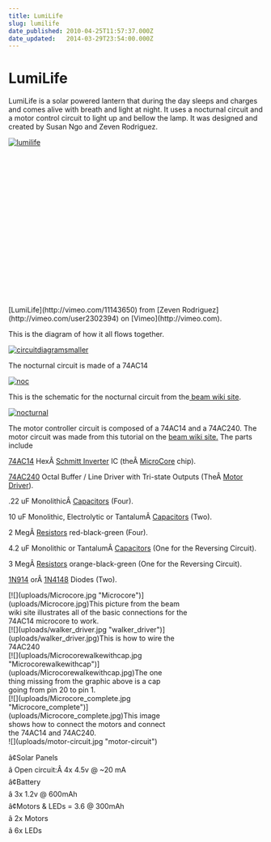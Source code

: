 ```yaml
---
title: LumiLife
slug: lumilife
date_published: 2010-04-25T11:57:37.000Z
date_updated:   2014-03-29T23:54:00.000Z
---
```



# LumiLife


LumiLife is a solar powered lantern that during the day sleeps and charges and comes alive with breath and light at night. It uses a nocturnal circuit and a motor control circuit to light up and bellow the lamp. It was designed and created by Susan Ngo and Zeven Rodriguez.

[![](uploads/lumilife.jpg "lumilife")](uploads/lumilife.jpg)

<div style="text-align: center;"><object classid="clsid:d27cdb6e-ae6d-11cf-96b8-444553540000" codebase="http://download.macromedia.com/pub/shockwave/cabs/flash/swflash.cab#version=6,0,40,0" height="300" width="400"><param name="allowfullscreen" value="true"></param><param name="allowscriptaccess" value="always"></param><param name="src" value="http://vimeo.com/moogaloop.swf?clip_id=11143650&server=vimeo.com&show_title=1&show_byline=1&show_portrait=0&color=&fullscreen=1"></param><embed allowfullscreen="true" allowscriptaccess="always" height="300" src="http://vimeo.com/moogaloop.swf?clip_id=11143650&server=vimeo.com&show_title=1&show_byline=1&show_portrait=0&color=&fullscreen=1" type="application/x-shockwave-flash" width="400"></embed></object></div>[LumiLife](http://vimeo.com/11143650) from [Zeven Rodriguez](http://vimeo.com/user2302394) on [Vimeo](http://vimeo.com).

This is the diagram of how it all flows together.

[![](uploads/circuitdiagramsmaller.jpg "circuitdiagramsmaller")](uploads/circuitdiagramsmaller.jpg)

The nocturnal circuit is made of a 74AC14

[![](uploads/noc.jpg "noc")](uploads/noc.jpg)

This is the schematic for the nocturnal circuit from the[ beam wiki site](http://www.beam-wiki.org/wiki/SIMD1).

[![](uploads/nocturnal.gif "nocturnal")](uploads/nocturnal.gif)

The motor controller circuit is composed of a 74AC14 and a 74AC240. The motor circuit was made from this tutorial on the [beam wiki site.](http://www.beam-wiki.org/wiki/Freeform_Microcore_Walker_Tutorial) The parts include

[74AC14](http://www.beam-wiki.org/wiki/74AC14 "74AC14") HexÂ [Schmitt Inverter](http://www.beam-wiki.org/wiki/Schmitt_Inverter "Schmitt Inverter") IC (theÂ [MicroCore](http://www.beam-wiki.org/wiki/MicroCore "MicroCore") chip).

[74AC240](http://www.beam-wiki.org/wiki/74AC240 "74AC240") Octal Buffer / Line Driver with Tri-state Outputs (TheÂ [Motor Driver](http://www.beam-wiki.org/wiki/Motor_Driver "Motor Driver")).

.22 uF MonolithicÂ [Capacitors](http://www.beam-wiki.org/wiki/Capacitors "Capacitors") (Four).

10 uF Monolithic, Electrolytic or TantalumÂ [Capacitors](http://www.beam-wiki.org/wiki/Capacitors "Capacitors") (Two).

2 MegÂ [Resistors](http://www.beam-wiki.org/wiki/Resistors "Resistors") red-black-green (Four).

4.2 uF Monolithic or TantalumÂ [Capacitors](http://www.beam-wiki.org/wiki/Capacitors "Capacitors") (One for the Reversing Circuit).

3 MegÂ [Resistors](http://www.beam-wiki.org/wiki/Resistors "Resistors") orange-black-green (One for the Reversing Circuit).

[1N914](http://www.beam-wiki.org/wiki/1N914 "1N914") orÂ [1N4148](http://www.beam-wiki.org/wiki/1N4148 "1N4148") Diodes (Two).

<div class="wp-caption aligncenter" id="attachment_344" style="width: 366px">[![](uploads/Microcore.jpg "Microcore")](uploads/Microcore.jpg)This picture from the beam wiki site illustrates all of the basic connections for the 74AC14 microcore to work.

</div><div class="wp-caption aligncenter" id="attachment_345" style="width: 373px">[![](uploads/walker_driver.jpg "walker_driver")](uploads/walker_driver.jpg)This is how to wire the 74AC240

</div><div class="wp-caption aligncenter" id="attachment_346" style="width: 332px">[![](uploads/Microcorewalkewithcap.jpg "Microcorewalkewithcap")](uploads/Microcorewalkewithcap.jpg)The one thing missing from the graphic above is a cap going from pin 20 to pin 1.

</div><div class="wp-caption aligncenter" id="attachment_347" style="width: 315px">[![](uploads/Microcore_complete.jpg "Microcore_complete")](uploads/Microcore_complete.jpg)This image shows how to connect the motors and connect the 74AC14 and 74AC240.

</div>![](uploads/motor-circuit.jpg "motor-circuit")

â¢Solar Panels  
 â Open circuit:Â 4x 4.5v @ ~20 mA  
 â¢Battery  
 â 3x 1.2v @ 600mAh  
 â¢Motors & LEDs = 3.6 @ 300mAh  
 â 2x Motors  
 â 6x LEDs
